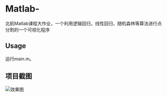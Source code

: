 # Matlab-
北航Matlab课程大作业，一个利用逻辑回归，线性回归，随机森林等算法进行点分割的一个可视化程序
## Usage
运行main.m。
## 项目截图
![效果图](https://s2.ax1x.com/2019/11/11/MQ4V1g.jpg)
